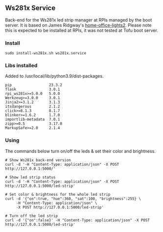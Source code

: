 ## Ws281x Service

Back-end for the Ws281x led strip manager at RPIs managed by the boot server. It is based on James Ridgway's [home-office-lights2](https://github.com/jamesridgway/home-office-lights2). Please note this is expected to be installed at RPIs, it was not tested at Tofu boot server.

### Install

```
sudo install-ws281x.sh ws281x.service

```

### Libs installed

Added to /usr/local/lib/python3.9/dist-packages.

```
pip                 23.3.2
flask               3.0.1
rpi_ws281x>=5.0.0   5.0.0
Werkzeug>=3.0.0     3.0.1
Jinja2>=3.1.2       3.1.3
itsdangerous        2.1.2
click>=8.1.3        8.1.7
blinker>=1.6.2      1.7.0
importlib-metadata  7.0.1
zipp>=0.5           3.17.0
MarkupSafe>=2.0     2.1.4
```

### Using

The commands below turn on/off the leds & set their color and brightness.

```
# Show Ws281x back-end version
curl -d '-H "Content-Type: application/json" -X POST http://127.0.0.1:5000/'

# Show led strip status
curl -d '-H "Content-Type: application/json" -X POST http://127.0.0.1:5000/led-strip'

# Set color & brightness for the whole led strip
curl -d '{"on":true, "hue":360, "sat":100, "brightness":255} \
     -H "Content-Type: application/json" \
     -X POST http://127.0.0.1:5000/led-strip'

# Turn off the led strip
curl -d '{"on":false}' -H "Content-Type: application/json" -X POST http://127.0.0.1:5000/led-strip'

```
